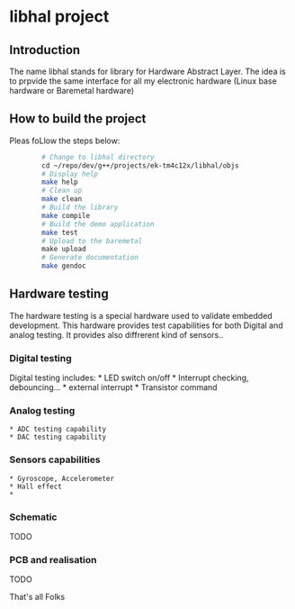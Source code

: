 # libhal project

## Introduction
The name libhal stands for library for Hardware Abstract Layer. The idea is to prpvide the same interface for all my electronic hardware (Linux base hardware or Baremetal hardware)


## How to build the project
Pleas foLlow the steps below:

```bash
        # Change to libhal directory    
        cd ~/repo/dev/g++/projects/ek-tm4c12x/libhal/objs
        # Display help 
        make help
        # Clean up
        make clean
        # Build the library
        make compile
        # Build the demo application
        make test
        # Upload to the baremetal
        make upload
        # Generate documentation
        make gendoc
```

## Hardware testing
The hardware testing is a special hardware used to validate embedded development.
This hardware provides test capabilities for both Digital and analog testing. It provides also diffrerent kind of sensors..

### Digital testing
Digital testing includes:
    * LED switch on/off
    * Interrupt checking, debouncing...
    * external interrupt
    * Transistor command

### Analog testing
    * ADC testing capability
    * DAC testing capability

### Sensors capabilities
    * Gyroscope, Accelerometer
    * Hall effect
    * 

### Schematic
TODO

### PCB and realisation
TODO


That's all Folks
